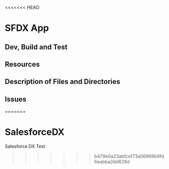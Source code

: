 <<<<<<< HEAD
# SFDX  App

## Dev, Build and Test


## Resources


## Description of Files and Directories


## Issues


=======
# SalesforceDX
Salesforce DX Test
>>>>>>> b479e0a23abfcef73a06969b9fd6eabba2dd628d
